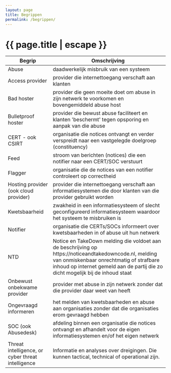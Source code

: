 ```yaml
---
layout: page
title: Begrippen
permalink: /begrippen/
---
```


<h1 class="page-title">{{ page.title | escape }}</h1>


<div class="section">
    <div class="row">
          <div class="col s12">
            <table class="striped">
              <thead>
                <tr>
                    <th>Begrip</th>
                    <th>Omschrijving</th>
                </tr>
              </thead>
              <tbody>
                <tr>
                  <td>Abuse</td>
                  <td>daadwerkelijk misbruik van een systeem</td>
                </tr>
                <tr>
                  <td>Access provider</td>
                  <td>provider die internettoegang verschaft aan klanten </td>
                </tr>
                <tr>
                  <td>Bad hoster</td>
                  <td>provider die geen moeite doet om abuse in zijn netwerk te voorkomen en  bovengemiddeld abuse host</td>
                </tr>
                <tr>
                  <td>Bulletproof hoster</td>
                  <td>provider die bewust abuse faciliteert en klanten 'beschermt' tegen opsporing en aanpak van die abuse</td>
                </tr>
                <tr>
                  <td>CERT - ook CSIRT</td>
                  <td>organisatie die notices ontvangt en verder verspreidt naar een vastgelegde doelgroep (constituency)</td>
                </tr>
                <tr>
                  <td>Feed</td>
                  <td>stroom van berichten (notices) die een notifier naar een CERT/SOC verstuurt</td>
                </tr>
                <tr>
                  <td>Flagger</td>
                  <td>organisatie die de notices van een notifier controleert op correctheid</td>
                </tr>
                <tr>
                  <td>Hosting provider (ook cloud provider)</td>
                  <td>provider die internettoegang verschaft aan  informatiesystemen die door klanten van die provider gebruikt worden</td>
                </tr>
                <tr>
                  <td>Kwetsbaarheid</td>
                  <td>zwakheid in een informatiesysteem of slecht geconfigureerd informatiesysteem waardoor het systeem te misbruiken is</td>
                </tr>
                <tr>
                  <td>Notifier</td>
                  <td>organisatie die CERTs/SOCs informeert over kwetsbaarheden in of abuse uit hun netwerk</td>
                </tr>
                <tr>
                  <td>NTD</td>
                  <td>Notice en TakeDown melding die voldoet aan de beschrijving op https://noticeandtakedowncode.nl, melding van onmiskenbaar onrechtmatig of strafbare inhoud op internet gemeld aan de partij die zo dicht mogelijk bij de inhoud staat</td>
                </tr>
                <tr>
                  <td>Onbewust onbekwame provider</td>
                  <td>provider met abuse in zijn netwerk zonder dat die provider daar weet van heeft</td>
                </tr>
                <tr>
                  <td>Ongevraagd informeren</td>
                  <td>het melden van kwetsbaarheden en abuse aan organisaties zonder dat die organisaties erom gevraagd hebben</td>
                </tr>
                <tr>
                  <td>SOC (ook Abusedesk)</td>
                  <td>afdeling binnen een organisatie die notices ontvangt en afhandelt voor de eigen informatiesystemen en/of het eigen netwerk</td>
                </tr>
                <tr>
                  <td>Threat intelligence, or cyber threat intelligence</td>
                  <td>Informatie en analyses over dreigingen. Die kunnen tactical, technical of operational zijn. </td>
                </tr>
              </tbody>
            </table>
          </div>
        </div>
    </div>
</div>
